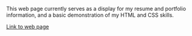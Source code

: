 This web page currently serves as a display for my resume and portfolio information, and a basic demonstration of my HTML and CSS skills.

[Link to web page](https://theblackmezek.github.io/)